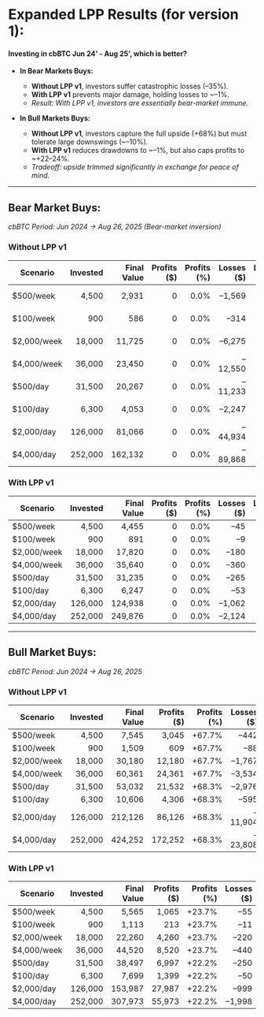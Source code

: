 # Expanded LPP Results (for version 1):

#### Investing in cbBTC Jun 24' - Aug 25', which is better?

- **In Bear Markets Buys:**  
  - **Without LPP v1**, investors suffer catastrophic losses (–35%).  
  - **With LPP v1** prevents major damage, holding losses to ~–1%.  
  - *Result: With LPP v1, investors are essentially bear-market immune.*

- **In Bull Markets Buys:**  
  - **Without LPP v1**, investors capture the full upside (+68%) but must tolerate large downswings (~–10%).  
  - **With LPP v1** reduces drawdowns to ~–1%, but also caps profits to ~+22–24%.  
  - *Tradeoff: upside trimmed significantly in exchange for peace of mind.*

__________________________________________

## Bear Market Buys:

*cbBTC Period: Jun 2024 → Aug 26, 2025 (Bear-market inversion)*  

### Without LPP v1

| Scenario       | Invested | Final Value | Profits ($) | Profits (%) | Losses ($) | Losses (%) |
|----------------|---------:|------------:|---------------------:|---------------------:|--------------------:|--------------------:|
| $500/week      |   4,500  |     2,931   |       0              |  0.0%               | –1,569              | –34.9%              |
| $100/week      |     900  |       586   |       0              |  0.0%               | –314                | –34.9%              |
| $2,000/week    |  18,000  |    11,725   |       0              |  0.0%               | –6,275              | –34.9%              |
| $4,000/week    |  36,000  |    23,450   |       0              |  0.0%               | –12,550             | –34.9%              |
| $500/day       |  31,500  |    20,267   |       0              |  0.0%               | –11,233             | –35.7%              |
| $100/day       |   6,300  |     4,053   |       0              |  0.0%               | –2,247              | –35.7%              |
| $2,000/day     | 126,000  |    81,066   |       0              |  0.0%               | –44,934             | –35.7%              |
| $4,000/day     | 252,000  |   162,132   |       0              |  0.0%               | –89,868             | –35.7%              |


### With LPP v1

| Scenario       | Invested | Final Value | Profits ($) | Profits (%) | Losses ($) | Losses (%) |
|----------------|---------:|------------:|---------------------:|---------------------:|--------------------:|--------------------:|
| $500/week      |   4,500  |     4,455   |       0              |  0.0%               | –45                 | –1.0%               |
| $100/week      |     900  |       891   |       0              |  0.0%               | –9                  | –1.0%               |
| $2,000/week    |  18,000  |    17,820   |       0              |  0.0%               | –180                | –1.0%               |
| $4,000/week    |  36,000  |    35,640   |       0              |  0.0%               | –360                | –1.0%               |
| $500/day       |  31,500  |    31,235   |       0              |  0.0%               | –265                | –0.8%               |
| $100/day       |   6,300  |     6,247   |       0              |  0.0%               | –53                 | –0.8%               |
| $2,000/day     | 126,000  |   124,938   |       0              |  0.0%               | –1,062              | –0.8%               |
| $4,000/day     | 252,000  |   249,876   |       0              |  0.0%               | –2,124              | –0.8%               |


---

## Bull Market Buys:

*cbBTC Period: Jun 2024 → Aug 26, 2025*  


### Without LPP v1

| Scenario       | Invested | Final Value | Profits ($) | Profits (%) | Losses ($) | Losses (%) |
|----------------|---------:|------------:|---------------------:|---------------------:|--------------------:|--------------------:|
| $500/week      |   4,500  |     7,545   |   3,045              | +67.7%              | –442                | –9.8%               |
| $100/week      |     900  |     1,509   |     609              | +67.7%              | –88                 | –9.8%               |
| $2,000/week    |  18,000  |    30,180   |  12,180              | +67.7%              | –1,767              | –9.8%               |
| $4,000/week    |  36,000  |    60,361   |  24,361              | +67.7%              | –3,534              | –9.8%               |
| $500/day       |  31,500  |    53,032   |  21,532              | +68.3%              | –2,976              | –9.5%               |
| $100/day       |   6,300  |    10,606   |   4,306              | +68.3%              | –595                | –9.5%               |
| $2,000/day     | 126,000  |   212,126   |  86,126              | +68.3%              | –11,904             | –9.5%               |
| $4,000/day     | 252,000  |   424,252   | 172,252              | +68.3%              | –23,808             | –9.5%               |


### With LPP v1

| Scenario       | Invested | Final Value | Profits ($) | Profits (%) | Losses ($) | Losses (%) |
|----------------|---------:|------------:|---------------------:|---------------------:|--------------------:|--------------------:|
| $500/week      |   4,500  |     5,565   |   1,065              | +23.7%              | –55                 | –1.2%               |
| $100/week      |     900  |     1,113   |     213              | +23.7%              | –11                 | –1.2%               |
| $2,000/week    |  18,000  |    22,260   |   4,260              | +23.7%              | –220                | –1.2%               |
| $4,000/week    |  36,000  |    44,520   |   8,520              | +23.7%              | –440                | –1.2%               |
| $500/day       |  31,500  |    38,497   |   6,997              | +22.2%              | –250                | –0.8%               |
| $100/day       |   6,300  |     7,699   |   1,399              | +22.2%              | –50                 | –0.8%               |
| $2,000/day     | 126,000  |   153,987   |  27,987              | +22.2%              | –999                | –0.8%               |
| $4,000/day     | 252,000  |   307,973   |  55,973              | +22.2%              | –1,998              | –0.8%               |

